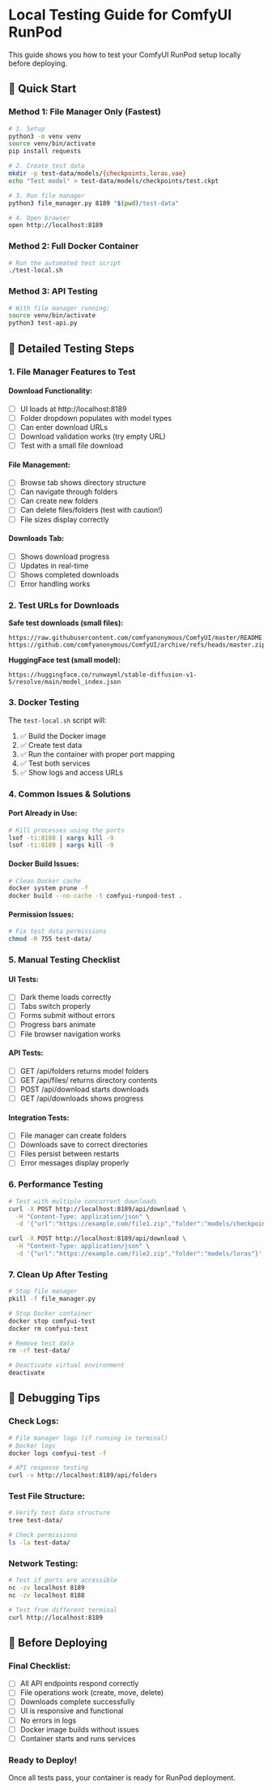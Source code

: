 # Local Testing Guide for ComfyUI RunPod

This guide shows you how to test your ComfyUI RunPod setup locally before deploying.

## 🚀 Quick Start

### Method 1: File Manager Only (Fastest)
```bash
# 1. Setup
python3 -m venv venv
source venv/bin/activate
pip install requests

# 2. Create test data
mkdir -p test-data/models/{checkpoints,loras,vae}
echo "Test model" > test-data/models/checkpoints/test.ckpt

# 3. Run file manager
python3 file_manager.py 8189 "$(pwd)/test-data"

# 4. Open browser
open http://localhost:8189
```

### Method 2: Full Docker Container
```bash
# Run the automated test script
./test-local.sh
```

### Method 3: API Testing
```bash
# With file manager running:
source venv/bin/activate
python3 test-api.py
```

## 🧪 Detailed Testing Steps

### 1. File Manager Features to Test

#### Download Functionality:
- [ ] UI loads at http://localhost:8189
- [ ] Folder dropdown populates with model types
- [ ] Can enter download URLs
- [ ] Download validation works (try empty URL)
- [ ] Test with a small file download

#### File Management:
- [ ] Browse tab shows directory structure
- [ ] Can navigate through folders
- [ ] Can create new folders
- [ ] Can delete files/folders (test with caution!)
- [ ] File sizes display correctly

#### Downloads Tab:
- [ ] Shows download progress
- [ ] Updates in real-time
- [ ] Shows completed downloads
- [ ] Error handling works

### 2. Test URLs for Downloads

**Safe test downloads (small files):**
```
https://raw.githubusercontent.com/comfyanonymous/ComfyUI/master/README.md
https://github.com/comfyanonymous/ComfyUI/archive/refs/heads/master.zip
```

**HuggingFace test (small model):**
```
https://huggingface.co/runwayml/stable-diffusion-v1-5/resolve/main/model_index.json
```

### 3. Docker Testing

The `test-local.sh` script will:
1. ✅ Build the Docker image
2. ✅ Create test data
3. ✅ Run the container with proper port mapping
4. ✅ Test both services
5. ✅ Show logs and access URLs

### 4. Common Issues & Solutions

#### Port Already in Use:
```bash
# Kill processes using the ports
lsof -ti:8188 | xargs kill -9
lsof -ti:8189 | xargs kill -9
```

#### Docker Build Issues:
```bash
# Clean Docker cache
docker system prune -f
docker build --no-cache -t comfyui-runpod-test .
```

#### Permission Issues:
```bash
# Fix test data permissions
chmod -R 755 test-data/
```

### 5. Manual Testing Checklist

#### UI Tests:
- [ ] Dark theme loads correctly
- [ ] Tabs switch properly
- [ ] Forms submit without errors
- [ ] Progress bars animate
- [ ] File browser navigation works

#### API Tests:
- [ ] GET /api/folders returns model folders
- [ ] GET /api/files/ returns directory contents
- [ ] POST /api/download starts downloads
- [ ] GET /api/downloads shows progress

#### Integration Tests:
- [ ] File manager can create folders
- [ ] Downloads save to correct directories
- [ ] Files persist between restarts
- [ ] Error messages display properly

### 6. Performance Testing

```bash
# Test with multiple concurrent downloads
curl -X POST http://localhost:8189/api/download \
  -H "Content-Type: application/json" \
  -d '{"url":"https://example.com/file1.zip","folder":"models/checkpoints"}'

curl -X POST http://localhost:8189/api/download \
  -H "Content-Type: application/json" \
  -d '{"url":"https://example.com/file2.zip","folder":"models/loras"}'
```

### 7. Clean Up After Testing

```bash
# Stop file manager
pkill -f file_manager.py

# Stop Docker container
docker stop comfyui-test
docker rm comfyui-test

# Remove test data
rm -rf test-data/

# Deactivate virtual environment
deactivate
```

## 🔧 Debugging Tips

### Check Logs:
```bash
# File manager logs (if running in terminal)
# Docker logs
docker logs comfyui-test -f

# API response testing
curl -v http://localhost:8189/api/folders
```

### Test File Structure:
```bash
# Verify test data structure
tree test-data/

# Check permissions
ls -la test-data/
```

### Network Testing:
```bash
# Test if ports are accessible
nc -zv localhost 8189
nc -zv localhost 8188

# Test from different terminal
curl http://localhost:8189
```

## 🎯 Before Deploying

### Final Checklist:
- [ ] All API endpoints respond correctly
- [ ] File operations work (create, move, delete)
- [ ] Downloads complete successfully
- [ ] UI is responsive and functional
- [ ] No errors in logs
- [ ] Docker image builds without issues
- [ ] Container starts and runs services

### Ready to Deploy!
Once all tests pass, your container is ready for RunPod deployment.
